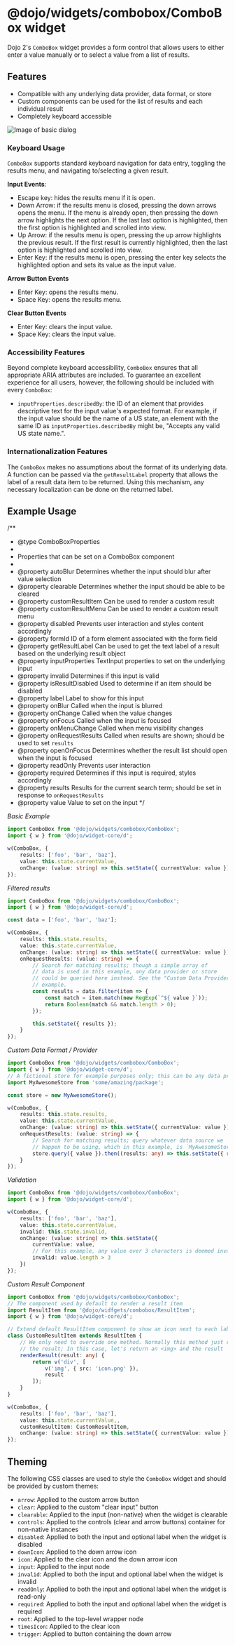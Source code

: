 # @dojo/widgets/combobox/ComboBox widget

Dojo 2's `ComboBox` widget provides a form control that allows users to either enter a value manually or to select a value from a list of results.

## Features

- Compatible with any underlying data provider, data format, or store
- Custom components can be used for the list of results and each individual result
- Completely keyboard accessible

![Image of basic dialog](http://placekitten.com/450/300)

### Keyboard Usage

`ComboBox` supports standard keyboard navigation for data entry, toggling the results menu, and navigating to/selecting a given result.

**Input Events**:

- Escape key: hides the results menu if it is open.
- Down Arrow: if the results menu is closed, pressing the down arrows opens the menu. If the menu is already open, then pressing the down arrow highlights the next option. If the last last option is highlighted, then the first option is highlighted and scrolled into view.
- Up Arrow: if the results menu is open, pressing the up arrow highlights the previous result. If the first result is currently highlighted, then the last option is highlighted and scrolled into view.
- Enter Key: if the results menu is open, pressing the enter key selects the highlighted option and sets its value as the input value.

**Arrow Button Events**

- Enter Key: opens the results menu.
- Space Key: opens the results menu.

**Clear Button Events**

- Enter Key: clears the input value.
- Space Key: clears the input value.

### Accessibility Features

Beyond complete keyboard accessibility, `ComboBox` ensures that all appropriate ARIA attributes are included. To guarantee an excellent experience for all users, however, the following should be included with every `ComboBox`:

- `inputProperties.describedBy`: the ID of an element that provides descriptive text for the input value's expected format. For example, if the input value should be the name of a US state, an element with the same ID as `inputProperties.describedBy` might be, "Accepts any valid US state name.".

### Internationalization Features

The `ComboBox` makes no assumptions about the format of its underlying data. A function can be passed via the `getResultLabel` property that allows the label of a result data item to be returned. Using this mechanism, any necessary localization can be done on the returned label.

## Example Usage

/**
 * @type ComboBoxProperties
 *
 * Properties that can be set on a ComboBox component
 *
 * @property autoBlur           Determines whether the input should blur after value selection
 * @property clearable          Determines whether the input should be able to be cleared
 * @property customResultItem   Can be used to render a custom result
 * @property customResultMenu   Can be used to render a custom result menu
 * @property disabled           Prevents user interaction and styles content accordingly
 * @property formId             ID of a form element associated with the form field
 * @property getResultLabel     Can be used to get the text label of a result based on the underlying result object
 * @property inputProperties    TextInput properties to set on the underlying input
 * @property invalid            Determines if this input is valid
 * @property isResultDisabled   Used to determine if an item should be disabled
 * @property label              Label to show for this input
 * @property onBlur             Called when the input is blurred
 * @property onChange           Called when the value changes
 * @property onFocus            Called when the input is focused
 * @property onMenuChange       Called when menu visibility changes
 * @property onRequestResults   Called when results are shown; should be used to set `results`
 * @property openOnFocus        Determines whether the result list should open when the input is focused
 * @property readOnly           Prevents user interaction
 * @property required           Determines if this input is required, styles accordingly
 * @property results            Results for the current search term; should be set in response to `onRequestResults`
 * @property value              Value to set on the input
 */

*Basic Example*
```typescript
import ComboBox from '@dojo/widgets/combobox/ComboBox';
import { w } from '@dojo/widget-core/d';

w(ComboBox, {
	results: ['foo', 'bar', 'baz'],
	value: this.state.currentValue,
	onChange: (value: string) => this.setState({ currentValue: value })
});
```

*Filtered results*
```typescript
import ComboBox from '@dojo/widgets/combobox/ComboBox';
import { w } from '@dojo/widget-core/d';

const data = ['foo', 'bar', 'baz'];

w(ComboBox, {
	results: this.state.results,
	value: this.state.currentValue,
	onChange: (value: string) => this.setState({ currentValue: value }),
	onRequestResults: (value: string) => {
		// Search for matching results; though a simple array of
		// data is used in this example, any data provider or store
		// could be queried here instead. See the "Custom Data Provider"
		// example.
		const results = data.filter(item => {
			const match = item.match(new RegExp(`^${ value }`));
			return Boolean(match && match.length > 0);
		});

		this.setState({ results });
	}
});
```

*Custom Data Format / Provider*
```typescript
import ComboBox from '@dojo/widgets/combobox/ComboBox';
import { w } from '@dojo/widget-core/d';
// A fictional store for example purposes only; this can be any data provider
import MyAwesomeStore from 'some/amazing/package';

const store = new MyAwesomeStore();

w(ComboBox, {
	results: this.state.results,
	value: this.state.currentValue,
	onChange: (value: string) => this.setState({ currentValue: value }),
	onRequestResults: (value: string) => {
		// Search for matching results; query whatever data source we
		// happen to be using, which in this example, is `MyAwesomeStore`
		store.query({ value }).then((results: any) => this.setState({ results }));
	}
});
```

*Validation*
```typescript
import ComboBox from '@dojo/widgets/combobox/ComboBox';
import { w } from '@dojo/widget-core/d';

w(ComboBox, {
	results: ['foo', 'bar', 'baz'],
	value: this.state.currentValue,
	invalid: this.state.invalid,
	onChange: (value: string) => this.setState({
		currentValue: value,
		// For this example, any value over 3 characters is deemed invalid
		invalid: value.length > 3
	})
});
```

*Custom Result Component*
```typescript
import ComboBox from '@dojo/widgets/combobox/ComboBox';
// The component used by default to render a result item
import ResultItem from '@dojo/widfgets/combobox/ResultItem';
import { w } from '@dojo/widget-core/d';

// Extend default ResultItem component to show an icon next to each label
class CustomResultItem extends ResultItem {
	// We only need to override one method. Normally this method just returns
	// the result; In this case, let's return an <img> and the result
	renderResult(result: any) {
		return v('div', [
			v('img', { src: 'icon.png' }),
			result
		]);
	}
}

w(ComboBox, {
	results: ['foo', 'bar', 'baz'],
	value: this.state.currentValue,,
	customResultItem: CustomResultItem,
	onChange: (value: string) => this.setState({ currentValue: value })
});
```

## Theming

The following CSS classes are used to style the `ComboBox` widget and should be provided by custom themes:

- `arrow`: Applied to the custom arrow button
- `clear`: Applied to the custom "clear input" button
- `clearable`: Applied to the input (non-native) when the widget is clearable
- `controls`: Applied to the controls (clear and arrow buttons) container for non-native instances
- `disabled`: Applied to both the input and optional label when the widget is disabled
- `downIcon`: Applied to the down arrow icon
- `icon`: Applied to the clear icon and the down arrow icon
- `input`: Applied to the input node
- `invalid`: Applied to both the input and optional label when the widget is invalid
- `readOnly`: Applied to both the input and optional label when the widget is read-only
- `required`: Applied to both the input and optional label when the widget is required
- `root`: Applied to the top-level wrapper node
- `timesIcon`: Applied to the clear icon
- `trigger`: Applied to button containing the down arrow
